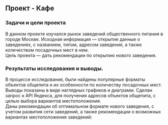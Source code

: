 ## Проект - Кафе

### Задачи и цели проекта

В данном проекте изучался рынок заведений общественного питания в городе Москве. Исходная информация  — открытие данные о заведениях, с названием, типом, адресом заведения, а также количеством посадочных мест в нем.\
Цель проекта — дать рекомендации по открытию нового заведения.

### Результаты исследования и выводы.

В процессе исследования, были найдены популярные форматы объектов общепита и их особенности по количеству посадочных мест. Выводы показаны в виде наглядных графиков и диаграмм. Сделан запрос к API Яндекса, для получения адресов объектов общепита, с целью выбора вариантов местоположения.\
Даны рекомендации об оптимальном формате нового заведения, с учетом развития сети заведений, а также рекомендации о возможных вариантах местоположения заведений: